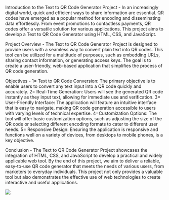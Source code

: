 Introduction to the Text to QR Code Generator Project -
In an increasingly digital world, quick and efficient ways to share information are essential.
QR codes have emerged as a popular method for encoding and disseminating data effortlessly.
From event promotions to contactless payments, QR codes offer a versatile solution for various applications. 
This project aims to develop a Text to QR Code Generator using HTML, CSS, and JavaScript.

Project Overview -
The Text to QR Code Generator Project is designed to provide users with a seamless way to convert plain text into QR codes.
This tool can be utilized for a multitude of purposes, such as embedding URLs, sharing contact information, 
or generating access keys. The goal is to create a user-friendly, web-based application that simplifies the process of QR code generation.

Objectives -
1= Text to QR Code Conversion: The primary objective is to enable users to convert any text input into a QR code quickly and accurately.
2= Real-Time Generation: Users will see the generated QR code instantly as they input text, allowing for immediate use and verification.
3= User-Friendly Interface: The application will feature an intuitive interface that is easy to navigate, making QR code generation accessible to users with varying levels of technical expertise.
4=Customization Options: The tool will offer basic customization options, such as adjusting the size of the QR code or selecting different encoding formats to cater to different user needs.
5= Responsive Design: Ensuring the application is responsive and functions well on a variety of devices, from desktops to mobile phones, is a key objective.


Conclusion -
The Text to QR Code Generator Project showcases the integration of HTML, CSS, and JavaScript to develop a practical
and widely applicable web tool. By the end of this project, we aim to deliver a reliable, easy-to-use QR code generator 
that meets the needs of various users, from marketers to everyday individuals. This project not only provides a valuable tool 
but also demonstrates the effective use of web technologies to create interactive and useful applications.

![](https://github.com/sachin0880/frontent-proj--Text_to_OR_Code/blob/main/Text_to_QR_code__Image.png)
